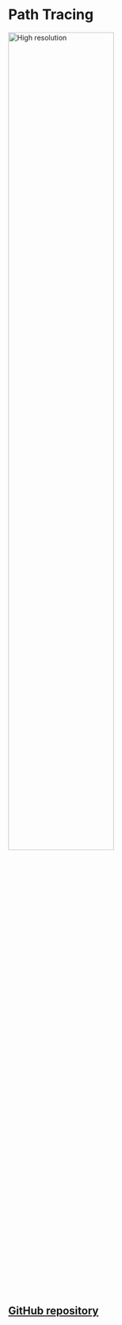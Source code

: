 # Path Tracing

<img src="https://github.com/ivan0sokin/path-tracing-cpp/blob/master/assets/4k.png?raw=true" alt="High resolution" width="65%"/>

## [GitHub repository](https://github.com/ivan0sokin/path-tracing-cpp/)